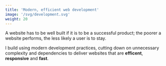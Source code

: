 ```yaml
---
title: 'Modern, efficient web development'
image: '/svg/development.svg'
weight: 20
---
```


A website has to be well built if it is to be a successful product; the poorer a website performs, the less likely a user is to stay.

I build using modern development practices, cutting down on unnecessary complexity and dependencies to deliver websites that are **efficent**, **responsive** and **fast**.
